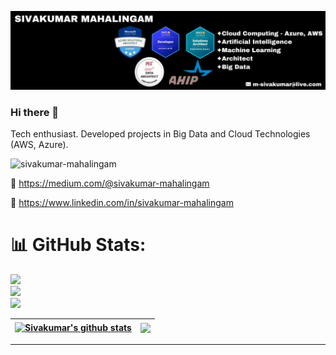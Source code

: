 ![Alt text](images/header.jpeg)

### Hi there 👋

Tech enthusiast. Developed projects in Big Data and Cloud Technologies (AWS, Azure). 

<p align="left"> <img src="https://komarev.com/ghpvc/?username=sivakumar-mahalingam&label=Profile%20Views&color=0e75b6&style=flat" alt="sivakumar-mahalingam" /> </p>


🔗 https://medium.com/@sivakumar-mahalingam

🔗 https://www.linkedin.com/in/sivakumar-mahalingam

# 📊 GitHub Stats:
![](https://github-readme-stats.vercel.app/api?username=sivakumar-mahalingam&include_all_commits=true&count_private=true)<br/>
![](https://github-readme-streak-stats.herokuapp.com/?user=sivakumar-mahalingam&theme=default&hide_border=false)<br/>
![](https://github-readme-stats.vercel.app/api/top-langs/?username=sivakumar-mahalingam&theme=default&hide_border=false&include_all_commits=true&count_private=true&layout=compact)


| <a href="https://github.com/sivakumar-mahalingam"><img align="center" src="https://github-readme-stats.vercel.app/api?username=sivakumar-mahalingam&show_icons=true&include_all_commits=true&count_private=true&theme=transparent" alt="Sivakumar's github stats" /></a> | <a href="https://github.com/sivakumar-mahalingam"><img align="center" src="https://github-readme-stats.vercel.app/api/top-langs/?username=sivakumar-mahalingam&layout=compact&hide_border=true" /></a> |
| ------------- | ------------- |
---

<!--
**sivakumar-mahalingam/sivakumar-mahalingam** is a ✨ _special_ ✨ repository because its `README.md` (this file) appears on your GitHub profile.

Here are some ideas to get you started:

- 🔭 I’m currently working on ...
- 🌱 I’m currently learning ...
- 👯 I’m looking to collaborate on ...
- 🤔 I’m looking for help with ...
- 💬 Ask me about ...
- 📫 How to reach me: ...
- 😄 Pronouns: ...
- ⚡ Fun fact: ...
-->
